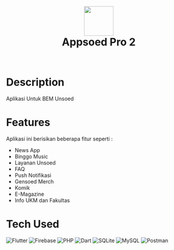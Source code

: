 <div align="center">
      <h1> <img src="https://user-images.githubusercontent.com/76081296/176094227-95f1a3b9-ee7c-4c95-a43d-ff1051729fe8.png" width="80px"><br/>Appsoed Pro 2</h1>
     </div>
<p align="center"> <a href="https://blog.bem-unsoed.com/" target="_blank"><img alt="" src="https://img.shields.io/badge/Website-EA4C89?style=normal&logo=dribbble&logoColor=white" style="vertical-align:center" /></a> <a href="https://twitter.com/BEM_Unsoed" target="_blank"><img alt="" src="https://img.shields.io/badge/Twitter-1DA1F2?style=normal&logo=twitter&logoColor=white" style="vertical-align:center" /></a> <a href="https://www.instagram.com/bem_unsoed/" target="_blank"><img alt="" src="https://img.shields.io/badge/Instagram-E4405F?style=normal&logo=instagram&logoColor=white" style="vertical-align:center" /></a> </p>

# Description
Aplikasi Untuk BEM Unsoed

# Features
Aplikasi ini berisikan beberapa fitur seperti :
 - News App
 - Binggo Music
 - Layanan Unsoed
 - FAQ
 - Push Notifikasi
 - Gensoed Merch
 - Komik
 - E-Magazine
 - Info UKM dan Fakultas

# Tech Used
 ![Flutter](https://img.shields.io/badge/Flutter-%2302569B.svg?style=for-the-badge&logo=Flutter&logoColor=white) ![Firebase](https://img.shields.io/badge/firebase-%23039BE5.svg?style=for-the-badge&logo=firebase) ![PHP](https://img.shields.io/badge/php-%23777BB4.svg?style=for-the-badge&logo=php&logoColor=white) ![Dart](https://img.shields.io/badge/dart-%230175C2.svg?style=for-the-badge&logo=dart&logoColor=white) ![SQLite](https://img.shields.io/badge/sqlite-%2307405e.svg?style=for-the-badge&logo=sqlite&logoColor=white) ![MySQL](https://img.shields.io/badge/mysql-%2300f.svg?style=for-the-badge&logo=mysql&logoColor=white) ![Postman](https://img.shields.io/badge/Postman-FF6C37?style=for-the-badge&logo=postman&logoColor=white)


<!-- </> with 💛 by readMD (https://readmd.itsvg.in) -->
